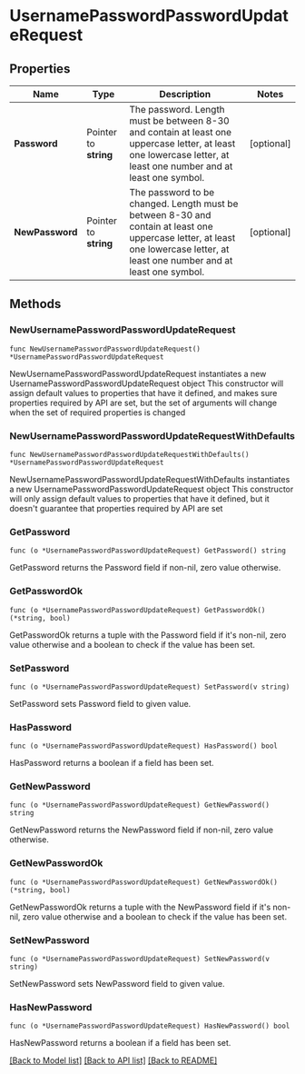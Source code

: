 # UsernamePasswordPasswordUpdateRequest

## Properties

Name | Type | Description | Notes
------------ | ------------- | ------------- | -------------
**Password** | Pointer to **string** | The password. Length must be between 8-30 and contain at least one uppercase letter, at least one lowercase letter, at least one number and at least one symbol. | [optional] 
**NewPassword** | Pointer to **string** | The password to be changed. Length must be between 8-30 and contain at least one uppercase letter, at least one lowercase letter, at least one number and at least one symbol. | [optional] 

## Methods

### NewUsernamePasswordPasswordUpdateRequest

`func NewUsernamePasswordPasswordUpdateRequest() *UsernamePasswordPasswordUpdateRequest`

NewUsernamePasswordPasswordUpdateRequest instantiates a new UsernamePasswordPasswordUpdateRequest object
This constructor will assign default values to properties that have it defined,
and makes sure properties required by API are set, but the set of arguments
will change when the set of required properties is changed

### NewUsernamePasswordPasswordUpdateRequestWithDefaults

`func NewUsernamePasswordPasswordUpdateRequestWithDefaults() *UsernamePasswordPasswordUpdateRequest`

NewUsernamePasswordPasswordUpdateRequestWithDefaults instantiates a new UsernamePasswordPasswordUpdateRequest object
This constructor will only assign default values to properties that have it defined,
but it doesn't guarantee that properties required by API are set

### GetPassword

`func (o *UsernamePasswordPasswordUpdateRequest) GetPassword() string`

GetPassword returns the Password field if non-nil, zero value otherwise.

### GetPasswordOk

`func (o *UsernamePasswordPasswordUpdateRequest) GetPasswordOk() (*string, bool)`

GetPasswordOk returns a tuple with the Password field if it's non-nil, zero value otherwise
and a boolean to check if the value has been set.

### SetPassword

`func (o *UsernamePasswordPasswordUpdateRequest) SetPassword(v string)`

SetPassword sets Password field to given value.

### HasPassword

`func (o *UsernamePasswordPasswordUpdateRequest) HasPassword() bool`

HasPassword returns a boolean if a field has been set.

### GetNewPassword

`func (o *UsernamePasswordPasswordUpdateRequest) GetNewPassword() string`

GetNewPassword returns the NewPassword field if non-nil, zero value otherwise.

### GetNewPasswordOk

`func (o *UsernamePasswordPasswordUpdateRequest) GetNewPasswordOk() (*string, bool)`

GetNewPasswordOk returns a tuple with the NewPassword field if it's non-nil, zero value otherwise
and a boolean to check if the value has been set.

### SetNewPassword

`func (o *UsernamePasswordPasswordUpdateRequest) SetNewPassword(v string)`

SetNewPassword sets NewPassword field to given value.

### HasNewPassword

`func (o *UsernamePasswordPasswordUpdateRequest) HasNewPassword() bool`

HasNewPassword returns a boolean if a field has been set.


[[Back to Model list]](../README.md#documentation-for-models) [[Back to API list]](../README.md#documentation-for-api-endpoints) [[Back to README]](../README.md)


